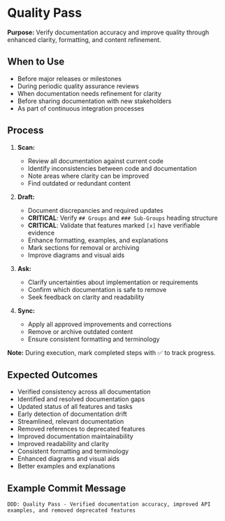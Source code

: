# Quality Pass

**Purpose:** Verify documentation accuracy and improve quality through enhanced clarity, formatting, and content refinement.

## When to Use
- Before major releases or milestones
- During periodic quality assurance reviews
- When documentation needs refinement for clarity
- Before sharing documentation with new stakeholders
- As part of continuous integration processes

## Process
1. **Scan:**
   - Review all documentation against current code
   - Identify inconsistencies between code and documentation
   - Note areas where clarity can be improved
   - Find outdated or redundant content

2. **Draft:**
   - Document discrepancies and required updates
   - **CRITICAL**: Verify `## Groups` and `### Sub-Groups` heading structure
   - **CRITICAL**: Validate that features marked `[x]` have verifiable evidence
   - Enhance formatting, examples, and explanations
   - Mark sections for removal or archiving
   - Improve diagrams and visual aids

3. **Ask:**
   - Clarify uncertainties about implementation or requirements
   - Confirm which documentation is safe to remove
   - Seek feedback on clarity and readability

4. **Sync:**
   - Apply all approved improvements and corrections
   - Remove or archive outdated content
   - Ensure consistent formatting and terminology

**Note:** During execution, mark completed steps with ✅ to track progress.

## Expected Outcomes
- Verified consistency across all documentation
- Identified and resolved documentation gaps
- Updated status of all features and tasks
- Early detection of documentation drift
- Streamlined, relevant documentation
- Removed references to deprecated features
- Improved documentation maintainability
- Improved readability and clarity
- Consistent formatting and terminology
- Enhanced diagrams and visual aids
- Better examples and explanations

## Example Commit Message
`DDD: Quality Pass - Verified documentation accuracy, improved API examples, and removed deprecated features`
